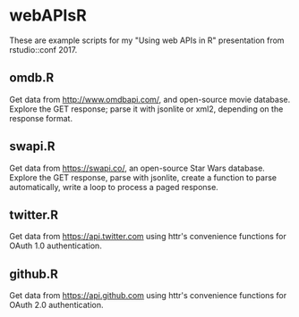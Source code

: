 # webAPIsR
These are example scripts for my "Using web APIs in R" presentation from rstudio::conf 2017.

## omdb.R
Get data from http://www.omdbapi.com/, and open-source movie database.  Explore the GET response; parse it with jsonlite or xml2, depending on the response format.

## swapi.R
Get data from https://swapi.co/, an open-source Star Wars database.  Explore the GET response, parse with jsonlite, create a function to parse automatically, write a loop to process a paged response.

## twitter.R
Get data from https://api.twitter.com using httr's convenience functions for OAuth 1.0 authentication.

## github.R
Get data from https://api.github.com using httr's convenience functions for OAuth 2.0 authentication.
